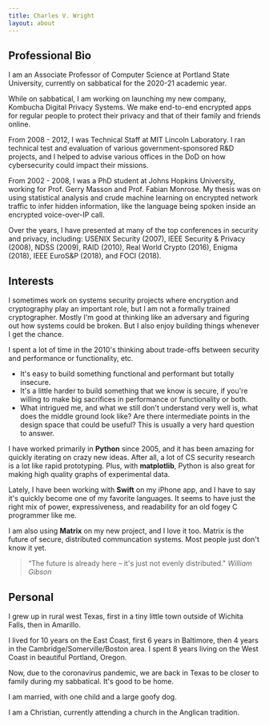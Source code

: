 ```yaml
---
title: Charles V. Wright
layout: about
---
```


## Professional Bio

I am an Associate Professor of Computer Science at Portland State University,
currently on sabbatical for the 2020-21 academic year.

While on sabbatical, I am working on launching my new company, Kombucha
Digital Privacy Systems.
We make end-to-end encrypted apps for regular people to protect their
privacy and that of their family and friends online.

From 2008 - 2012, I was Technical Staff at MIT Lincoln Laboratory.
I ran technical test and evaluation of various government-sponsored
R&D projects, and I helped to advise various offices in the DoD on
how cybersecurity could impact their missions.

From 2002 - 2008, I was a PhD student at Johns Hopkins University,
working for Prof. Gerry Masson and Prof. Fabian Monrose.
My thesis was on using statistical analysis and crude machine learning
on encrypted network traffic to infer hidden information, like the
language being spoken inside an encrypted voice-over-IP call.

Over the years, I have presented at many of the top conferences in
security and privacy, including:
USENIX Security (2007),
IEEE Security & Privacy (2008),
NDSS (2009),
RAID (2010),
Real World Crypto (2016),
Enigma (2018),
IEEE EuroS&P (2018),
and FOCI (2018).

## Interests

I sometimes work on systems security projects where encryption and
cryptography play an important role, but I am not a formally trained
cryptographer.
Mostly I'm good at thinking like an adversary and figuring out how
systems could be broken.
But I also enjoy building things whenever I get the chance.

I spent a lot of time in the 2010's thinking about trade-offs between
security and performance or functionality, etc.

* It's easy to build something functional and performant but totally
insecure.
* It's a little harder to build something that we know is secure, if
you're willing to make big sacrifices in performance or functionality
or both.
* What intrigued me, and what we still don't understand very well is,
what does the middle ground look like?  Are there intermediate points
in the design space that could be useful?  This is usually a very hard
question to answer.

I have worked primarily in **Python** since 2005, and it has been amazing
for quickly iterating on crazy new ideas.
After all, a lot of CS security research is a lot like rapid prototyping.
Plus, with **matplotlib**, Python is also great for making high quality
graphs of experimental data.

Lately, I have been working with **Swift** on my iPhone app, and I
have to say it's quickly become one of my favorite languages.
It seems to have just the right mix of power, expressiveness, and
readability for an old fogey C programmer like me.

I am also using **Matrix** on my new project, and I love it too.
Matrix is the future of secure, distributed communcation systems.
Most people just don't know it yet.

> “The future is already here – it's just not evenly distributed."
> <cite>William Gibson</cite>

## Personal

I grew up in rural west Texas, first in a tiny little town outside of
Wichita Falls, then in Amarillo.

I lived for 10 years on the East Coast, first 6 years in Baltimore,
then 4 years in the Cambridge/Somerville/Boston area.
I spent 8 years living on the West Coast in beautiful Portland, Oregon.

Now, due to the coronavirus pandemic, we are back in Texas to be
closer to family during my sabbatical.
It's good to be home.

I am married, with one child and a large goofy dog.

I am a Christian, currently attending a church in the Anglican tradition.
